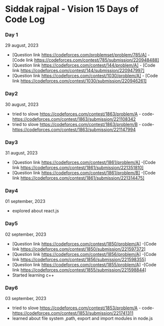 # Siddak rajpal - Vision 15 Days of Code Log 

### Day 1  
29 august, 2023

* [Question link https://codeforces.com/problemset/problem/785/A] -[Code link https://codeforces.com/contest/785/submission/220948488]
* [Question link https://codeforces.com/contest/144/problem/A] - [Code link https://codeforces.com/contest/144/submission/220947997]
*  [Question link https://codeforces.com/contest/1030/problem/A] - [Code link https://codeforces.com/contest/1030/submission/220946261]

### Day2
30 august, 2023
* tried to slove https://codeforces.com/contest/1863/problem/A - code-https://codeforces.com/contest/1863/submission/221108342
* tried to slove https://codeforces.com/contest/1863/problem/B - code-https://codeforces.com/contest/1863/submission/221147994

### Day3
31 august, 2023
* [Question link https://codeforces.com/contest/1861/problem/A] -[Code link https://codeforces.com/contest/1861/submission/221351810]
* [Question link https://codeforces.com/contest/1861/problem/B] -[Code link https://codeforces.com/contest/1861/submission/221314475]

### Day4
01 september, 2023
* explored about react.js 

### Day5
02 september, 2023
* [Question link https://codeforces.com/contest/1850/problem/A] -[Code link https://codeforces.com/contest/1850/submission/221597372]
* [Question link https://codeforces.com/contest/1856/problem/A] -[Code link https://codeforces.com/contest/1856/submission/221598355]
* [Question link https://codeforces.com/contest/1855/problem/A] -[Code link https://codeforces.com/contest/1855/submission/221598844]
* Started learning c++

### Day6
03 september, 2023
* tried to slove https://codeforces.com/contest/1853/problem/A - code-https://codeforces.com/contest/1853/submission/221741311
* learned about file system ,path, export and import modules in node.js
